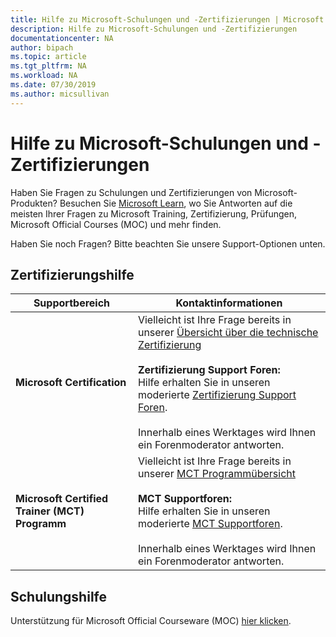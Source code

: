 ```yaml
---
title: Hilfe zu Microsoft-Schulungen und -Zertifizierungen | Microsoft Docs
description: Hilfe zu Microsoft-Schulungen und -Zertifizierungen
documentationcenter: NA
author: bipach
ms.topic: article
ms.tgt_pltfrm: NA
ms.workload: NA
ms.date: 07/30/2019
ms.author: micsullivan
---
```

# Hilfe zu Microsoft-Schulungen und -Zertifizierungen

Haben Sie Fragen zu Schulungen und Zertifizierungen von Microsoft-Produkten? Besuchen Sie [Microsoft Learn](/learn/certifications/), wo Sie Antworten auf die meisten Ihrer Fragen zu Microsoft Training, Zertifizierung, Prüfungen, Microsoft Official Courses (MOC) und mehr finden.

Haben Sie noch Fragen? Bitte beachten Sie unsere Support-Optionen unten.

## Zertifizierungshilfe

| Supportbereich | Kontaktinformationen |
| ------------- | --- |
| **Microsoft Certification** | Vielleicht ist Ihre Frage bereits in unserer [Übersicht über die technische Zertifizierung](https://www.microsoft.com/learning/certification-overview.aspx) <br/><br/>  **Zertifizierung Support Foren:** <br/>Hilfe erhalten Sie in unseren moderierte [Zertifizierung Support Foren](https://aka.ms/MCPForum).<br/><br/>  Innerhalb eines Werktages wird Ihnen ein Forenmoderator antworten. |
| **Microsoft Certified Trainer (MCT) Programm** | Vielleicht ist Ihre Frage bereits in unserer [MCT Programmübersicht](https://www.microsoft.com/learning/mct-certification.aspx)<br/><br/>  **MCT Supportforen:** <br/> Hilfe erhalten Sie in unseren moderierte [MCT Supportforen](https://aka.ms/MCTForum).<br/><br/> Innerhalb eines Werktages wird Ihnen ein Forenmoderator antworten. |

## Schulungshilfe

Unterstützung für Microsoft Official Courseware (MOC) [hier klicken](https://docs.microsoft.com/learn/certifications/certification-and-training-help).